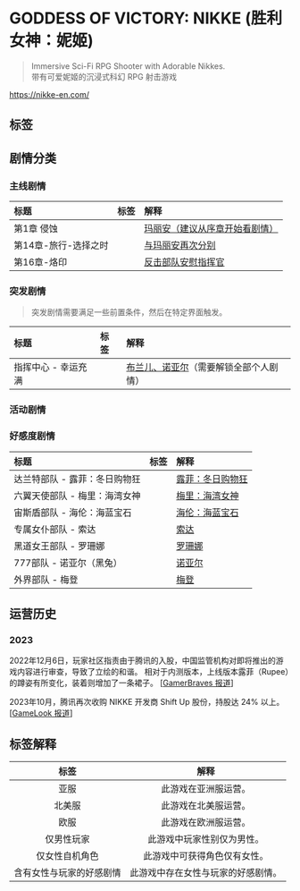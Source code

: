 # GODDESS OF VICTORY: NIKKE (胜利女神：妮姬)
> Immersive Sci-Fi RPG Shooter with Adorable Nikkes.  
> 带有可爱妮姬的沉浸式科幻 RPG 射击游戏

https://nikke-en.com/

## 标签 
<Badge text="亚服" type="info"/> <Badge text="北美服" type="info"/> <Badge text="欧服" type="info"/> <Badge text="仅男性玩家" type="tip"/>  <Badge text="仅女性自机角色" type="tip"/> <Badge text="含有女性与玩家的好感剧情" type="tip"/>


## 剧情分类
### 主线剧情
|标题 |标签 |解释 |
|:----|:---|:----|
|第1章 侵蚀 |<Badge text="含有女性与玩家的好感剧情" type="tip"/> |[玛丽安（建议从序章开始看剧情）][chap1] |
|第14章-旅行-选择之时 |<Badge text="含有女性与玩家的好感剧情" type="tip"/> |[与玛丽安再次分别][chap14] |
|第16章-烙印 |<Badge text="含有女性与玩家的好感剧情" type="tip"/> |[反击部队安慰指挥官][chap16] |

### 突发剧情
> 突发剧情需要满足一些前置条件，然后在特定界面触发。

|标题 |标签 |解释 |
|:----|:---|:----|
|指挥中心 - 幸运充满 |<Badge text="含有女性与玩家的好感剧情" type="tip"/> |[布兰儿、诺亚尔][突发-指挥中心-幸运充满]（需要解锁全部个人剧情） |

### 活动剧情

### 好感度剧情
|标题 |标签 |解释 |
|:----|:---|:----|
|达兰特部队 - 露菲：冬日购物狂 |<Badge text="含有女性与玩家的好感剧情" type="tip"/> |[露菲：冬日购物狂][] |
|六翼天使部队 - 梅里：海湾女神 |<Badge text="含有女性与玩家的好感剧情" type="tip"/> |[梅里：海湾女神][] |
|宙斯盾部队 - 海伦：海蓝宝石   |<Badge text="含有女性与玩家的好感剧情" type="tip"/> |[海伦：海蓝宝石][] |
|专属女仆部队 - 索达          |<Badge text="含有女性与玩家的好感剧情" type="tip"/> |[索达][] |
|黑道女王部队 - 罗珊娜        |<Badge text="含有女性与玩家的好感剧情" type="tip"/> |[罗珊娜][] |
|777部队 - 诺亚尔（黑兔）     |<Badge text="含有女性与玩家的好感剧情" type="tip"/> |[诺亚尔][] |
|外界部队 - 梅登              |<Badge text="含有女性与玩家的好感剧情" type="tip"/> |[梅登][] |


## 运营历史

### 2023
2022年12月6日，玩家社区指责由于腾讯的入股，中国监管机构对即将推出的游戏内容进行审查，导致了立绘的和谐。
相对于内测版本，上线版本露菲（Rupee）的蹲姿有所变化，装着则增加了一条裙子。
[[GamerBraves 报道][gamerbraves]]

2023年10月，腾讯再次收购 NIKKE 开发商 Shift Up 股份，持股达 24% 以上。
[[GameLook 报道][gamelook]]


## 标签解释
| 标签 | 解释 |
|:----:|:---:|
|亚服 |此游戏在亚洲服运营。|
|北美服 |此游戏在北美服运营。|
|欧服 |此游戏在欧洲服运营。|
|仅男性玩家 |此游戏中玩家性别仅为男性。|
|仅女性自机角色 |此游戏中可获得角色仅有女性。|
|含有女性与玩家的好感剧情 |此游戏中存在女性与玩家的好感剧情。|


<!-- 剧情分类 -->
[chap1]: https://www.bilibili.com/video/BV1Nt4y1T79W/
[chap14]: https://www.bilibili.com/video/BV1e8411j7uN/?p=3&t=2203
[chap16]: https://www.bilibili.com/video/BV1e8411j7uN/?p=5&t=861
[突发-指挥中心-幸运充满]: https://www.bilibili.com/video/BV12s4y1i7Dw/
[露菲：冬日购物狂]: https://www.bilibili.com/video/BV1VN4y167Nj/?t=690
[梅里：海湾女神]: https://www.bilibili.com/video/BV1Ae411o79v/?t=865
[海伦：海蓝宝石]: https://www.bilibili.com/video/BV1bN411775F/?t=909
[索达]: https://www.bilibili.com/video/BV1aQ4y1L7TD/?t=707
[罗珊娜]: https://www.bilibili.com/video/BV1Pw411H7zh/?t=839
[诺亚尔]: https://www.bilibili.com/video/BV1jh4y1473U/?t=857
[梅登]: https://www.bilibili.com/video/BV1yp4y1R7aG/?t=890
<!-- 运营历史 -->
[gamerbraves]: https://www.gamerbraves.com/nikke-goddess-of-victory-players-blame-china-for-censorship-despite-the-fact-the-game-isnt-available-there/
[gamelook]: http://www.gamelook.com.cn/2023/10/530334
